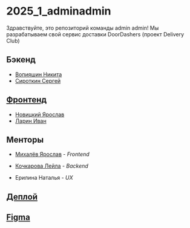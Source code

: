 # 2025_1_adminadmin
Здравствуйте, это репозиторий команды admin admin! Мы разрабатываем свой сервис доставки DoorDashers (проект Delivery Club)

## Бэкенд
- [Вопияшин Никита](https://github.com/K1tten2005)
- [Сироткин Сергей](https://github.com/totorialman)

## [Фронтенд](https://github.com/frontend-park-mail-ru/2025_1_AdminAdmin)
- [Новицкий Ярослав](https://github.com/JERR4)
- [Ларин Иван](https://github.com/rediska123')

## Менторы
- [Михалёв Ярослав](https://github.com/YarikMix) - _Frontend_

- [Кочкарова Лейла](https://github.com/k-t-l-h) - _Backend_

- Ерилина Наталья - _UX_

## [Деплой](https://doordashers.ru/)

## [Figma](https://www.figma.com/design/FgRgsFGr4YEHs2Kycali5U/Untitled?node-id=0-1&t=mFyZBb8Zqn9zpvvc-1)
